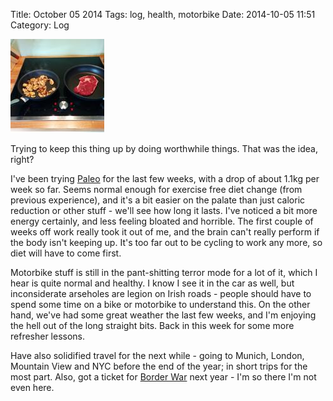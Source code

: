 Title: October 05 2014
Tags: log, health, motorbike
Date: 2014-10-05 11:51 
Category: Log 
 
<a href="/images/20141005-steak.jpg">![Image](/images/thumbs/thumbnail_square/20141005-steak.jpg)</a>
 
Trying to keep this thing up by doing worthwhile things. That was the idea, right?

I've been trying [Paleo] for the last few weeks, with a drop of about 1.1kg per week so far. Seems normal enough for exercise free diet change (from previous experience), and it's a bit easier on the palate than just caloric reduction or other stuff - we'll see how long it lasts. I've noticed a bit more energy certainly, and less feeling bloated and horrible. The first couple of weeks off work really took it out of me, and the brain can't really perform if the body isn't keeping up. It's too far out to be cycling to work any more, so diet will have to come first.

Motorbike stuff is still in the pant-shitting terror mode for a lot of it, which I hear is quite normal and healthy. I know I see it in the car as well, but inconsiderate arseholes are legion on Irish roads - people should have to spend some time on a bike or motorbike to understand this. On the other hand, we've had some great weather the last few weeks, and I'm enjoying the hell out of the long straight bits. Back in this week for some more refresher lessons.

Have also solidified travel for the next while - going to Munich, London, Mountain View and NYC before the end of the year; in short trips for the most part. Also, got a ticket for [Border War] next year - I'm so there I'm not even here.

  [Paleo]: http://thepaleodiet.com/
  [Border War]: http://www.borderwar.cz/
